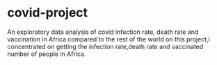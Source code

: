 # covid-project
An exploratory data analysis of covid infection rate, death rate and vaccination in Africa compared to the rest of the world
on this project,i concentrated on getting the infection rate,death rate and vaccinated number of people in Africa.
